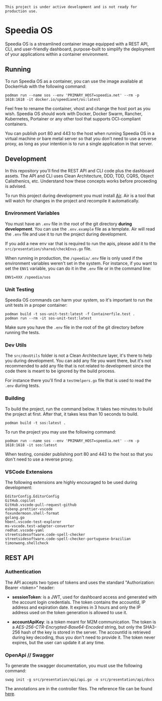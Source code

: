 ```
This project is under active development and is not ready for production use.
```

# Speedia OS

Speedia OS is a streamlined container image equipped with a REST API, CLI, and user-friendly dashboard, purpose-built to simplify the deployment of your applications within a container environment.

## Running

To run Speedia OS as a container, you can use the image available at DockerHub with the following command:

```
podman run --name sos --env 'PRIMARY_HOST=speedia.net' --rm -p 1618:1618 -it docker.io/speedianet/os:latest
```

Feel free to rename the container, vhost and change the host port as you wish. Speedia OS should work with Docker, Docker Swarm, Rancher, Kubernetes, Portainer or any other tool that supports OCI-compliant containers.

You can publish port 80 and 443 to the host when running Speedia OS in a virtual machine or bare metal server so that you don't need to use a reverse proxy, as long as your intention is to run a single application in that server.

## Development

In this repository you'll find the REST API and CLI code plus the dashboard assets. The API and CLI uses Clean Architecture, DDD, TDD, CQRS, Object Calisthenics, etc. Understand how these concepts works before proceeding is advised.

To run this project during development you must install [Air](https://github.com/cosmtrek/air). Air is a tool that will watch for changes in the project and recompile it automatically.

### Environment Variables

You must have an `.env` file in the root of the git directory **during development**. You can use the `.env.example` file as a template. Air will read the `.env` file and use it to run the project during development.

If you add a new env var that is required to run the apis, please add it to the `src/presentation/shared/checkEnvs.go` file.

When running in production, the `/speedia/.env` file is only used if the environment variables weren't set in the system. For instance, if you want to set the `ENV1` variable, you can do it in the `.env` file or in the command line:

```
ENV1=XXX /speedia/sos
```

### Unit Testing

Speedia OS commands can harm your system, so it's important to run the unit tests in a proper container:

```
podman build -t sos-unit-test:latest -f Containerfile.test .
podman run --rm -it sos-unit-test:latest
```

Make sure you have the `.env` file in the root of the git directory before running the tests.

### Dev Utils

The `src/devUtils` folder is not a Clean Architecture layer, it's there to help you during development. You can add any file you want there, but it's not recommended to add any file that is not related to development since the code there is meant to be ignored by the build process.

For instance there you'll find a `testHelpers.go` file that is used to read the `.env` during tests.

### Building

To build the project, run the command below. It takes two minutes to build the project at first. After that, it takes less than 10 seconds to build.

```
podman build -t sos:latest .
```

To run the project you may use the following command:

```
podman run --name sos --env 'PRIMARY_HOST=speedia.net' --rm -p 1618:1618 -it sos:latest
```

When testing, consider publishing port 80 and 443 to the host so that you don't need to use a reverse proxy.

### VSCode Extensions

The following extensions are highly encouraged to be used during development:

```
EditorConfig.EditorConfig
GitHub.copilot
GitHub.vscode-pull-request-github
esbenp.prettier-vscode
foxundermoon.shell-format
golang.go
hbenl.vscode-test-explorer
ms-vscode.test-adapter-converter
redhat.vscode-yaml
streetsidesoftware.code-spell-checker
streetsidesoftware.code-spell-checker-portuguese-brazilian
timonwong.shellcheck
```

## REST API

### Authentication

The API accepts two types of tokens and uses the standard "Authorization: Bearer \<token\>" header:

- **sessionToken**: is a JWT, used for dashboard access and generated with the account login credentials. The token contains the accountId, IP address and expiration date. It expires in 3 hours and only the IP address used on the token generation is allowed to use it.

- **accountApiKey**: is a token meant for M2M communication. The token is a _AES-256-CTR-Encrypted-Base64-Encoded_ string, but only the SHA3-256 hash of the key is stored in the server. The accountId is retrieved during key decoding, thus you don't need to provide it. The token never expires, but the user can update it at any time.

### OpenApi // Swagger

To generate the swagger documentation, you must use the following command:

```
swag init -g src/presentation/api/api.go -o src/presentation/api/docs
```

The annotations are in the controller files. The reference file can be found [here](https://github.com/swaggo/swag#attribute).
